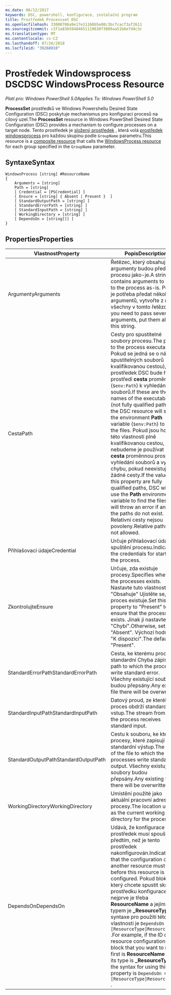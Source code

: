 ```yaml
---
ms.date: 06/12/2017
keywords: DSC, powershell, konfigurace, instalační program
title: Prostředek Processset DSC
ms.openlocfilehash: 33000786a9e17e11168b5e08c3bcfcacf3af2611
ms.sourcegitcommit: c3f1a83b59484651119630f3089aa51b6e7d4c3c
ms.translationtype: MT
ms.contentlocale: cs-CZ
ms.lasthandoff: 07/26/2018
ms.locfileid: "39268010"
---
```

# <a name="dsc-windowsprocess-resource"></a><span data-ttu-id="b3879-103">Prostředek Windowsprocess DSC</span><span class="sxs-lookup"><span data-stu-id="b3879-103">DSC WindowsProcess Resource</span></span>

<span data-ttu-id="b3879-104">_Platí pro: Windows PowerShell 5.0_</span><span class="sxs-lookup"><span data-stu-id="b3879-104">_Applies To: Windows PowerShell 5.0_</span></span>

<span data-ttu-id="b3879-105">**ProcessSet** prostředků ve Windows Powershellu Desired State Configuration (DSC) poskytuje mechanismus pro konfiguraci procesů na cílový uzel.</span><span class="sxs-lookup"><span data-stu-id="b3879-105">The **ProcessSet** resource in Windows PowerShell Desired State Configuration (DSC) provides a mechanism to configure processes on a target node.</span></span> <span data-ttu-id="b3879-106">Tento prostředek je [složený prostředek](authoringResourceComposite.md) , která volá [prostředek windowsprocess](windowsProcessResource.md) pro každou skupinu podle `GroupName` parametru.</span><span class="sxs-lookup"><span data-stu-id="b3879-106">This resource is a [composite resource](authoringResourceComposite.md) that calls the [WindowsProcess resource](windowsProcessResource.md) for each group specified in the `GroupName` parameter.</span></span>

## <a name="syntax"></a><span data-ttu-id="b3879-107">Syntaxe</span><span class="sxs-lookup"><span data-stu-id="b3879-107">Syntax</span></span>

```
WindowsProcess [string] #ResourceName
{
    Arguments = [string]
    Path = [string]
    [ Credential = [PSCredential] ]
    [ Ensure = [string] { Absent | Present }  ]
    [ StandardOutputPath = [string] ]
    [ StandardErrorPath = [string] ]
    [ StandardInputPath = [string] ]
    [ WorkingDirectory = [string] ]
    [ DependsOn = [string[]] ]
}
```

## <a name="properties"></a><span data-ttu-id="b3879-108">Properties</span><span class="sxs-lookup"><span data-stu-id="b3879-108">Properties</span></span>

| <span data-ttu-id="b3879-109">Vlastnost</span><span class="sxs-lookup"><span data-stu-id="b3879-109">Property</span></span> | <span data-ttu-id="b3879-110">Popis</span><span class="sxs-lookup"><span data-stu-id="b3879-110">Description</span></span> |
| --- | --- |
| <span data-ttu-id="b3879-111">Argumenty</span><span class="sxs-lookup"><span data-stu-id="b3879-111">Arguments</span></span>| <span data-ttu-id="b3879-112">Řetězec, který obsahuje argumenty budou předány procesu jako-je.</span><span class="sxs-lookup"><span data-stu-id="b3879-112">A string that contains arguments to pass to the process as-is.</span></span> <span data-ttu-id="b3879-113">Pokud je potřeba předat několik argumentů, vytvořte z nich všechny v tomto řetězci.</span><span class="sxs-lookup"><span data-stu-id="b3879-113">If you need to pass several arguments, put them all in this string.</span></span>|
| <span data-ttu-id="b3879-114">Cesta</span><span class="sxs-lookup"><span data-stu-id="b3879-114">Path</span></span>| <span data-ttu-id="b3879-115">Cesty pro spustitelné soubory procesu.</span><span class="sxs-lookup"><span data-stu-id="b3879-115">The paths to the process executables.</span></span> <span data-ttu-id="b3879-116">Pokud se jedná se o názvy spustitelných souborů (plně kvalifikovanou cestou), prostředek DSC bude hledat prostředí **cesta** proměnné (`$env:Path`) k vyhledání souborů.</span><span class="sxs-lookup"><span data-stu-id="b3879-116">If these are the names of the executable files (not fully qualified paths), the DSC resource will search the environment **Path** variable (`$env:Path`) to find the files.</span></span> <span data-ttu-id="b3879-117">Pokud jsou hodnoty této vlastnosti plně kvalifikovanou cestou, nebudeme je používat DSC **cesta** proměnnou prostředí k vyhledání souborů a vyvolá chybu, pokud neexistuje žádné cesty.</span><span class="sxs-lookup"><span data-stu-id="b3879-117">If the values of this property are fully qualified paths, DSC will not use the **Path** environment variable to find the files, and will throw an error if any of the paths do not exist.</span></span> <span data-ttu-id="b3879-118">Relativní cesty nejsou povoleny.</span><span class="sxs-lookup"><span data-stu-id="b3879-118">Relative paths are not allowed.</span></span>|
| <span data-ttu-id="b3879-119">Přihlašovací údaje</span><span class="sxs-lookup"><span data-stu-id="b3879-119">Credential</span></span>| <span data-ttu-id="b3879-120">Určuje přihlašovací údaje pro spuštění procesu.</span><span class="sxs-lookup"><span data-stu-id="b3879-120">Indicates the credentials for starting the process.</span></span>|
| <span data-ttu-id="b3879-121">Zkontrolujte</span><span class="sxs-lookup"><span data-stu-id="b3879-121">Ensure</span></span>| <span data-ttu-id="b3879-122">Určuje, zda existuje procesy.</span><span class="sxs-lookup"><span data-stu-id="b3879-122">Specifies whether the processes exists.</span></span> <span data-ttu-id="b3879-123">Nastavte tuto vlastnost na "Obsahuje" Ujistěte se, že proces existuje.</span><span class="sxs-lookup"><span data-stu-id="b3879-123">Set this property to "Present" to ensure that the process exists.</span></span> <span data-ttu-id="b3879-124">Jinak ji nastavte na "Chybí".</span><span class="sxs-lookup"><span data-stu-id="b3879-124">Otherwise, set it to "Absent".</span></span> <span data-ttu-id="b3879-125">Výchozí hodnota je "K dispozici".</span><span class="sxs-lookup"><span data-stu-id="b3879-125">The default is "Present".</span></span>|
| <span data-ttu-id="b3879-126">StandardErrorPath</span><span class="sxs-lookup"><span data-stu-id="b3879-126">StandardErrorPath</span></span>| <span data-ttu-id="b3879-127">Cesta, ke kterému procesy standardní Chyba zápisu.</span><span class="sxs-lookup"><span data-stu-id="b3879-127">The path to which the processes write standard error.</span></span> <span data-ttu-id="b3879-128">Všechny existující soubory budou přepsány.</span><span class="sxs-lookup"><span data-stu-id="b3879-128">Any existing file there will be overwritten.</span></span>|
| <span data-ttu-id="b3879-129">StandardInputPath</span><span class="sxs-lookup"><span data-stu-id="b3879-129">StandardInputPath</span></span>| <span data-ttu-id="b3879-130">Datový proud, ze kterého proces obdrží standardní vstup.</span><span class="sxs-lookup"><span data-stu-id="b3879-130">The stream from which the process receives standard input.</span></span>|
| <span data-ttu-id="b3879-131">StandardOutputPath</span><span class="sxs-lookup"><span data-stu-id="b3879-131">StandardOutputPath</span></span>| <span data-ttu-id="b3879-132">Cestu k souboru, ke kterému procesy, které zapisují standardní výstup.</span><span class="sxs-lookup"><span data-stu-id="b3879-132">The path of the file to which the processes write standard output.</span></span> <span data-ttu-id="b3879-133">Všechny existující soubory budou přepsány.</span><span class="sxs-lookup"><span data-stu-id="b3879-133">Any existing file there will be overwritten.</span></span>|
| <span data-ttu-id="b3879-134">WorkingDirectory</span><span class="sxs-lookup"><span data-stu-id="b3879-134">WorkingDirectory</span></span>| <span data-ttu-id="b3879-135">Umístění použité jako aktuální pracovní adresář pro procesy.</span><span class="sxs-lookup"><span data-stu-id="b3879-135">The location used as the current working directory for the processes.</span></span>|
| <span data-ttu-id="b3879-136">DependsOn</span><span class="sxs-lookup"><span data-stu-id="b3879-136">DependsOn</span></span> | <span data-ttu-id="b3879-137">Udává, že konfigurace jiný prostředek musí spouštět předtím, než je tento prostředek nakonfigurován.</span><span class="sxs-lookup"><span data-stu-id="b3879-137">Indicates that the configuration of another resource must run before this resource is configured.</span></span> <span data-ttu-id="b3879-138">Pokud blok, který chcete spustit skript ID prostředku konfigurace nejprve je třeba **ResourceName** a jejím typem je **_ResourceType**, syntaxe pro použití této vlastnosti je `DependsOn = "[ResourceType]ResourceName"` .</span><span class="sxs-lookup"><span data-stu-id="b3879-138">For example, if the ID of the resource configuration script block that you want to run first is **ResourceName** and its type is **_ResourceType**, the syntax for using this property is `DependsOn = "[ResourceType]ResourceName"` .</span></span>|
